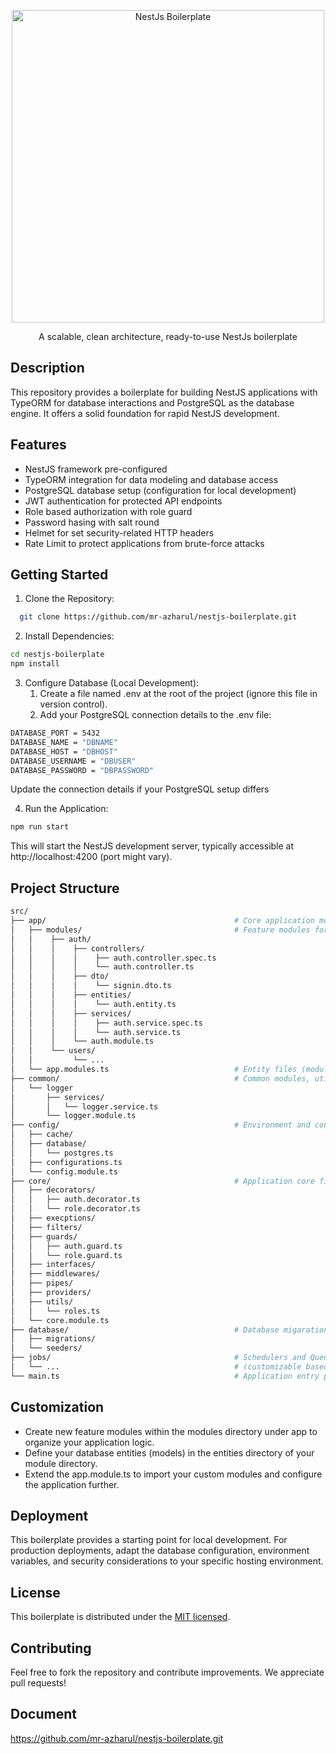 <p align="center">
  <a href="https://github.com/mr-azharul/nestjs-boilerplate" target="blank"><img src="https://miro.medium.com/v2/resize:fit:875/1*JJt5oe-2rPU3s2cx_xUV5A.png" width="500" alt="NestJs Boilerplate" /></a>
</p>

<p align="center">A scalable, clean architecture, ready-to-use NestJs boilerplate</p>
<!-- <p align="center">
<a href="https://www.npmjs.com/~nestjscore" target="_blank"><img src="https://img.shields.io/npm/v/@nestjs/core.svg" alt="NPM Version" /></a>
<a href="https://www.npmjs.com/~nestjscore" target="_blank"><img src="https://img.shields.io/npm/l/@nestjs/core.svg" alt="Package License" /></a>
<a href="https://www.npmjs.com/~nestjscore" target="_blank"><img src="https://img.shields.io/npm/dm/@nestjs/common.svg" alt="NPM Downloads" /></a>
<a href="https://circleci.com/gh/nestjs/nest" target="_blank"><img src="https://img.shields.io/circleci/build/github/nestjs/nest/master" alt="CircleCI" /></a>
<a href="https://opencollective.com/nest#sponsor"  target="_blank"><img src="https://img.shields.io/badge/Support%20us-Open%20Collective-41B883.svg" alt="Support us"></a>
</p> -->

<!--[![Backers on Open Collective](https://opencollective.com/nest/backers/badge.svg)](https://opencollective.com/nest#backer)
  [![Sponsors on Open Collective](https://opencollective.com/nest/sponsors/badge.svg)](https://opencollective.com/nest#sponsor)-->

## Description
This repository provides a boilerplate for building NestJS applications with TypeORM for database interactions and PostgreSQL as the database engine. It offers a solid foundation for rapid NestJS development.

## Features
* NestJS framework pre-configured
* TypeORM integration for data modeling and database access
* PostgreSQL database setup (configuration for local development)
* JWT authentication for protected API endpoints
* Role based authorization with role guard
* Password hasing with salt round
* Helmet for set security-related HTTP headers
* Rate Limit to protect applications from brute-force attacks

## Getting Started
1. Clone the Repository:
```Bash
  git clone https://github.com/mr-azharul/nestjs-boilerplate.git
```
2. Install Dependencies:
```Bash
cd nestjs-boilerplate
npm install
```
3. Configure Database (Local Development):
    1. Create a file named .env at the root of the project (ignore this file in version control).
    2. Add your PostgreSQL connection details to the .env file:

```Bash
DATABASE_PORT = 5432
DATABASE_NAME = "DBNAME"
DATABASE_HOST = "DBHOST"
DATABASE_USERNAME = "DBUSER"
DATABASE_PASSWORD = "DBPASSWORD"
```
Update the connection details if your PostgreSQL setup differs

4. Run the Application:
```Bash
npm run start
```
This will start the NestJS development server, typically accessible at http://localhost:4200 (port might vary).

## Project Structure
```bash
src/
├── app/                                          # Core application module
│   ├── modules/                                  # Feature modules for specific functionalities
│   │    ├── auth/
│   │    │    ├── controllers/
│   │    │    │    ├── auth.controller.spec.ts
│   │    │    │    └── auth.controller.ts
│   │    │    ├── dto/
│   │    │    │    └── signin.dto.ts
│   │    │    ├── entities/
│   │    │    │    └── auth.entity.ts
│   │    │    ├── services/
│   │    │    │    ├── auth.service.spec.ts
│   │    │    │    └── auth.service.ts
│   │    │    └── auth.module.ts
│   │    └── users/
│   │         └── ...
│   └── app.modules.ts                            # Entity files (modules)
├── common/                                       # Common modules, utilities, etc.
│   └── logger
│       ├── services/
│       │   └── logger.service.ts
│       └── logger.module.ts
├── config/                                       # Environment and configuration management
│   ├── cache/
│   ├── database/
│   │   └── postgres.ts
│   ├── configurations.ts
│   └── config.module.ts
├── core/                                         # Application core files
│   ├── decorators/
│   │   ├── auth.decorator.ts
│   │   └── role.decorator.ts
│   ├── execptions/
│   ├── filters/
│   ├── guards/
│   │   ├── auth.guard.ts
│   │   └── role.guard.ts
│   ├── interfaces/
│   ├── middlewares/
│   ├── pipes/
│   ├── providers/
│   ├── utils/
│   │   └── roles.ts
│   └── core.module.ts
├── database/                                     # Database migaration and seeder files
│   ├── migrations/
│   └── seeders/
├── jobs/                                         # Schedulers and Queue management
│   └── ...                                       # (customizable based on your needs)
└── main.ts                                       # Application entry point
```

## Customization
* Create new feature modules within the modules directory under app to organize your application logic.
* Define your database entities (models) in the entities directory of your module directory.
* Extend the app.module.ts to import your custom modules and configure the application further.

## Deployment
This boilerplate provides a starting point for local development. For production deployments, adapt the database configuration, environment variables, and security considerations to your specific hosting environment.

## License
This boilerplate is distributed under the [MIT licensed](LICENSE).

## Contributing
Feel free to fork the repository and contribute improvements. We appreciate pull requests!

## Document

https://github.com/mr-azharul/nestjs-boilerplate.git
